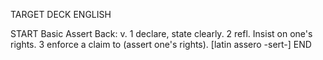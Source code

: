 TARGET DECK
ENGLISH

START
Basic
Assert
Back: v. 1 declare, state clearly. 2 refl. Insist on one's rights. 3 enforce a claim to (assert one's rights). [latin assero -sert-]
END
